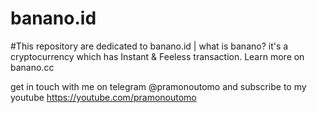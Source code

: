# banano.id
#This repository are dedicated to banano.id | what is banano? it's a cryptocurrency which has Instant & Feeless transaction. Learn more on banano.cc


 get in touch with me on telegram @pramonoutomo and subscribe to my youtube https://youtube.com/pramonoutomo
